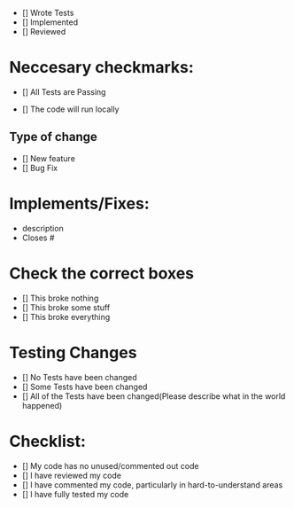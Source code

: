 - [] Wrote Tests
- [] Implemented 
- [] Reviewed
# Neccesary checkmarks:
- [] All Tests are Passing

- [] The code will run locally

## Type of change
- [] New feature 
- [] Bug Fix

# Implements/Fixes:
* description
* Closes #

# Check the correct boxes

- [] This broke nothing
- [] This broke some stuff
- [] This broke everything

# Testing Changes
- [] No Tests have been changed
- [] Some Tests have been changed
- [] All of the Tests have been changed(Please describe what in the world happened)

# Checklist:

- [] My code has no unused/commented out code
- [] I have reviewed my code
- [] I have commented my code, particularly in hard-to-understand areas
- [] I have fully tested my code
